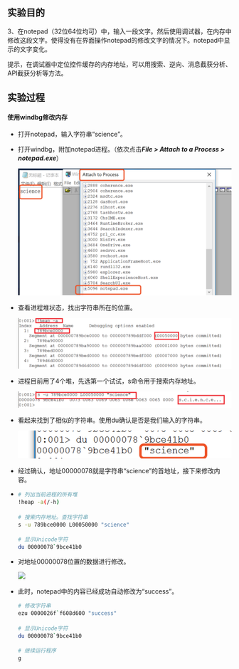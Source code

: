 ## 实验目的

3、在notepad（32位64位均可）中，输入一段文字。然后使用调试器，在内存中修改这段文字。使得没有在界面操作notepad的修改文字的情况下。notepad中显示的文字变化。

提示，在调试器中定位控件缓存的内存地址，可以用搜索、逆向、消息截获分析、API截获分析等方法。

## 实验过程

#### 使用windbg修改内存

- 打开notepad，输入字符串“science”。

- 打开windbg，附加notepad进程。（依次点击***File > Attach to a Process > notepad.exe***）

  ![](images/attach.png)

- 查看进程堆状态，找出字符串所在的位置。

  ![](images/heap-a.png)

- 进程目前用了4个堆，先选第一个试试，s命令用于搜索内存地址。

  ![](images/s-u.png)

- 看起来找到了相似的字符串。使用du确认是否是我们输入的字符串。

  ![](images/du.png)

- 经过确认，地址00000078就是字符串“science”的首地址，接下来修改内容。

- ```bash
  # 列出当前进程的所有堆
  !heap -a(/-h)
  
  # 搜索内存地址。查找字符串
  s -u 789bce0000 L00050000 "science"
  
  # 显示Unicode字符
  du 00000078`9bce41b0
  ```

- 对地址00000078位置的数据进行修改。

  ![](images/modify.png)

- 此时，notepad中的内容已经成功自动修改为“success”。

  ```bash
  # 修改字符串
  ezu 0000026f`f608d600 "success"
  
  # 显示Unicode字符
  du 00000078`9bce41b0
  
  # 继续运行程序
  g
  ```
 
  
